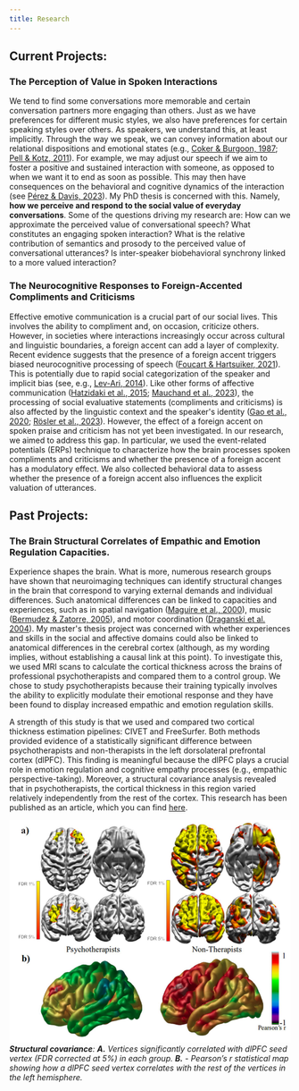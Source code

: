 ```yaml
---
title: Research
---
```

## Current Projects:

### The Perception of Value in Spoken Interactions

We tend to find some conversations more memorable and certain conversation partners more engaging than others. Just as we have preferences for different music styles, we also have preferences for certain speaking styles over others. As speakers, we understand this, at least implicitly. Through the way we speak, we can convey information about our relational dispositions and emotional states (e.g., [Coker & Burgoon, 1987](https://onlinelibrary.wiley.com/doi/abs/10.1111/j.1468-2958.1987.tb00115.x); [Pell & Kotz, 2011](https://journals.plos.org/plosone/article?id=10.1371/journal.pone.0027256)). For example, we may adjust our speech if we aim to foster a positive and sustained interaction with someone, as opposed to when we want it to end as soon as possible. This may then have consequences on the behavioral and cognitive dynamics of the interaction (see [Pérez & Davis, 2023](https://www.sciencedirect.com/science/article/pii/S0010945222003252)). My PhD thesis is concerned with this. Namely, **how we perceive and respond to the social value of everyday conversations**. Some of the questions driving my research are: How can we approximate the perceived value of conversational speech? What constitutes an engaging spoken interaction? What is the relative contribution of semantics and prosody to the perceived value of conversational utterances? Is inter-speaker biobehavioral synchrony linked to a more valued interaction?

### The Neurocognitive Responses to Foreign-Accented Compliments and Criticisms

Effective emotive communication is a crucial part of our social lives. This involves the ability to compliment and, on occasion, criticize others. However, in societies where interactions increasingly occur across cultural and linguistic boundaries, a foreign accent can add a layer of complexity. Recent evidence suggests that the presence of a foreign accent triggers biased neurocognitive processing of speech ([Foucart & Hartsuiker, 2021](https://www.sciencedirect.com/science/article/pii/S0028393221001536?via%3Dihub)). This is potentially due to rapid social categorization of the speaker and implicit bias (see, e.g., [Lev-Ari, 2014](https://www.frontiersin.org/journals/psychology/articles/10.3389/fpsyg.2014.01546/full)). Like other forms of affective communication ([Hatzidaki et al., 2015](https://www.frontiersin.org/journals/psychology/articles/10.3389/fpsyg.2015.00351/full); [Mauchand et al., 2023](https://www.ncbi.nlm.nih.gov/pmc/articles/PMC10752465/)), the processing of social evaluative statements (compliments and criticisms) is also affected by the linguistic context and the speaker's identity ([Gao et al., 2020](https://doi.org/10.1080/02699931.2019.1668751); [Rösler et al., 2023](https://doi.org/10.1016/j.jesp.2022.104419)). However, the effect of a foreign accent on spoken praise and criticism has not yet been investigated. In our research, we aimed to address this gap. In particular, we used the event-related potentials (ERPs) technique to characterize how the brain processes spoken compliments and criticisms and whether the presence of a foreign accent has a modulatory effect. We also collected behavioral data to assess whether the presence of a foreign accent also influences the explicit valuation of utterances.


## Past Projects:

### The Brain Structural Correlates of Empathic and Emotion Regulation Capacities.
Experience shapes the brain. What is more, numerous research groups have shown that neuroimaging techniques can identify structural changes in the brain that correspond to varying external demands and individual differences. Such anatomical differences can be linked to capacities and experiences, such as in spatial navigation ([Maguire et al., 2000](https://www.pnas.org/doi/10.1073/pnas.070039597)), music ([Bermudez & Zatorre, 2005](https://nyaspubs.onlinelibrary.wiley.com/doi/10.1196/annals.1360.057)), and motor coordination ([Draganski et al. 2004](https://www.researchgate.net/publication/305381230_Neuroplasticity_changes_in_grey_matter_induced_by_training)). My master's thesis project was concerned with whether experiences and skills in the social and affective domains could also be linked to anatomical differences in the cerebral cortex (although, as my wording implies, without establishing a causal link at this point). To investigate this, we used MRI scans to calculate the cortical thickness across the brains of professional psychotherapists and compared them to a control group. We chose to study psychotherapists because their training typically involves the ability to explicitly modulate their emotional response and they have been found to display increased empathic and emotion regulation skills. 

A strength of this study is that we used and compared two cortical thickness estimation pipelines: CIVET and FreeSurfer. Both methods provided evidence of a statistically significant difference between psychotherapists and non-therapists in the left dorsolateral prefrontal cortex (dlPFC). This finding is meaningful because the dlPFC plays a crucial role in emotion regulation and cognitive empathy processes (e.g., empathic perspective-taking). Moreover, a structural covariance analysis revealed that in psychotherapists, the cortical thickness in this region varied relatively independently from the rest of the cortex. This research has been published as an article, which you can find [here](https://doi.org/10.1007/s10548-022-00910-3).

![Structural Covariance](assets/img/CT_StrCov_Psychotherapists.png)
      _**Structural covariance**: **A.** Vertices significantly correlated with dlPFC seed vertex (FDR corrected at 5%) in each group. **B.** - Pearson’s r statistical map showing how a dlPFC seed vertex correlates with the rest of the vertices in the left hemisphere._



